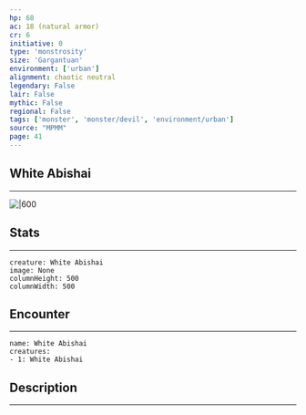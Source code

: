 ```yaml
---
hp: 68
ac: 18 (natural armor)
cr: 6
initiative: 0
type: 'monstrosity'    
size: 'Gargantuan'
environment: ['urban']
alignment: chaotic neutral
legendary: False
lair: False
mythic: False
regional: False
tags: ['monster', 'monster/devil', 'environment/urban']
source: "MPMM"
page: 41
---
```


## White Abishai
---

![|600](D:/Program%20Files/5e.tools/img/bestiary/MPMM/White%20Abishai.webp)

## Stats
---

```statblock
creature: White Abishai
image: None
columnHeight: 500
columnWidth: 500
```

## Encounter
---

```encounter-table
name: White Abishai
creatures:
- 1: White Abishai
```

## Description
---




